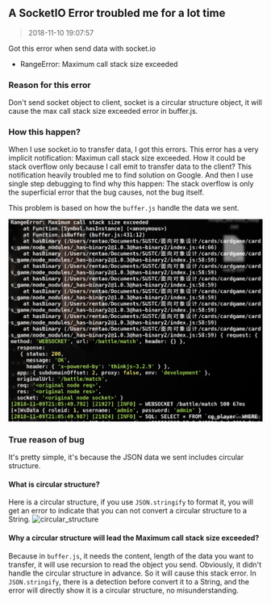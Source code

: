 ## A SocketIO Error troubled me for a lot time
> 2018-11-10 19:07:57

Got this error when send data with socket.io

- RangeError: Maximum call stack size exceeded

### Reason for this error

Don't send socket object to client, socket is a circular structure object, it will cause the max call stack size exceeded error in buffer.js.

### How this happen?

When I use socket.io to transfer data, I got this errors. This error has a very implicit notification: Maximun call stack size exceeded. How it could be stack overflow only because I call emit to transfer data to the client? This notification heavily troubled me to find solution on Google. And then I use single step debugging to find why this happen: The stack overflow is only the superficial error that the bug causes, not the bug itself.

This problem is based on how the `buffer.js` handle the data we sent.

![send_data](/src/articles/Blogs/JavaScript/images/maximum_call_stack_size_exceeded.png)

### True reason of bug

It's pretty simple, it's because the JSON data we sent includes circular structure.

#### What is circular structure?

Here is a circular structure, if you use `JSON.stringify` to format it, you will get an error to indicate that you can not convert a circular structure to a String.
![circular_structure](https://img-blog.csdnimg.cn/20181110190213220.png?x-oss-process=image/watermark,type_ZmFuZ3poZW5naGVpdGk,shadow_10,text_aHR0cHM6Ly9ibG9nLmNzZG4ubmV0L3UwMTM1NjA5MzI=,size_16,color_FFFFFF,t_70)

#### Why a circular structure will lead the Maximum call stack size exceeded?

Because in `buffer.js`, it needs the content, length of the data you want to transfer, it will use recursion to read the object you send. Obviously, it didn't handle the circular structure in advance. So it will cause this stack error.
In `JSON.stringify`, there is a detection before convert it to a String, and the error will directly show it is a circular structure, no misunderstanding.